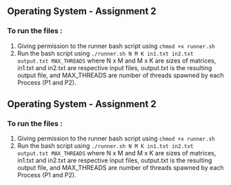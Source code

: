 ## Operating System - Assignment 2

### To run the files :
1. Giving permission to the runner bash script using ```chmod +x runner.sh```
2. Run the bash script using ```./runner.sh N M K in1.txt in2.txt output.txt MAX_THREADS``` where N x M and M x K are sizes of matrices, in1.txt and in2.txt are respective input files, output.txt is the resulting output file, and MAX_THREADS are number of threads spawned by each Process (P1 and P2).  
## Operating System - Assignment 2

### To run the files :
1. Giving permission to the runner bash script using ```chmod +x runner.sh```
2. Run the bash script using ```./runner.sh N M K in1.txt in2.txt output.txt MAX_THREADS``` where N x M and M x K are sizes of matrices, in1.txt and in2.txt are respective input files, output.txt is the resulting output file, and MAX_THREADS are number of threads spawned by each Process (P1 and P2).  

